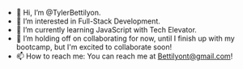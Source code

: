- 👋 Hi, I’m @TylerBettilyon.
- 👀 I’m interested in Full-Stack Development.
- 🌱 I’m currently learning JavaScript with Tech Elevator.
- 💞️ I’m holding off on collaborating for now, until I finish up with my bootcamp, but I'm excited to collaborate soon!
- 📫 How to reach me: You can reach me at Bettilyont@gmail.com!

<!---
AlexisBettilyon/AlexisBettilyon is a ✨ special ✨ repository because its `README.md` (this file) appears on your GitHub profile.
You can click the Preview link to take a look at your changes.
--->
